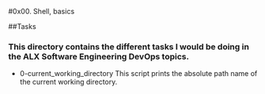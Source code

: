 #0x00. Shell, basics

##Tasks

### This directory contains the different tasks I would be doing in the ALX Software Engineering DevOps topics.

- 0-current_working_directory
  This script prints the absolute path name of the current working directory.

